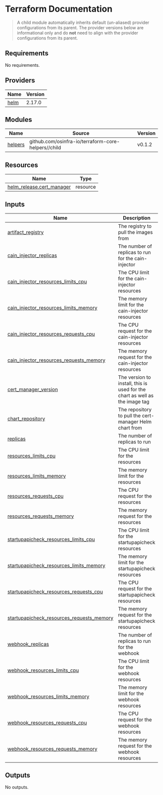 # Terraform Documentation

> A child module automatically inherits default (un-aliased) provider configurations from its parent. The provider versions below are informational only and do **not** need to align with the provider configurations from its parent.

<!-- BEGIN_TF_DOCS -->
## Requirements

No requirements.

## Providers

| Name | Version |
|------|---------|
| <a name="provider_helm"></a> [helm](#provider\_helm) | 2.17.0 |

## Modules

| Name | Source | Version |
|------|--------|---------|
| <a name="module_helpers"></a> [helpers](#module\_helpers) | github.com/osinfra-io/terraform-core-helpers//child | v0.1.2 |

## Resources

| Name | Type |
|------|------|
| [helm_release.cert_manager](https://registry.terraform.io/providers/hashicorp/helm/latest/docs/resources/release) | resource |

## Inputs

| Name | Description | Type | Default | Required |
|------|-------------|------|---------|:--------:|
| <a name="input_artifact_registry"></a> [artifact\_registry](#input\_artifact\_registry) | The registry to pull the images from | `string` | `"us-docker.pkg.dev/plt-lz-services-tf79-prod/plt-docker-virtual"` | no |
| <a name="input_cain_injector_replicas"></a> [cain\_injector\_replicas](#input\_cain\_injector\_replicas) | The number of replicas to run for the cain-injector | `number` | `1` | no |
| <a name="input_cain_injector_resources_limits_cpu"></a> [cain\_injector\_resources\_limits\_cpu](#input\_cain\_injector\_resources\_limits\_cpu) | The CPU limit for the cain-injector resources | `string` | `"20m"` | no |
| <a name="input_cain_injector_resources_limits_memory"></a> [cain\_injector\_resources\_limits\_memory](#input\_cain\_injector\_resources\_limits\_memory) | The memory limit for the cain-injector resources | `string` | `"64Mi"` | no |
| <a name="input_cain_injector_resources_requests_cpu"></a> [cain\_injector\_resources\_requests\_cpu](#input\_cain\_injector\_resources\_requests\_cpu) | The CPU request for the cain-injector resources | `string` | `"10m"` | no |
| <a name="input_cain_injector_resources_requests_memory"></a> [cain\_injector\_resources\_requests\_memory](#input\_cain\_injector\_resources\_requests\_memory) | The memory request for the cain-injector resources | `string` | `"32Mi"` | no |
| <a name="input_cert_manager_version"></a> [cert\_manager\_version](#input\_cert\_manager\_version) | The version to install, this is used for the chart as well as the image tag | `string` | `"1.17.0"` | no |
| <a name="input_chart_repository"></a> [chart\_repository](#input\_chart\_repository) | The repository to pull the cert-manager Helm chart from | `string` | `"https://charts.jetstack.io"` | no |
| <a name="input_replicas"></a> [replicas](#input\_replicas) | The number of replicas to run | `number` | `1` | no |
| <a name="input_resources_limits_cpu"></a> [resources\_limits\_cpu](#input\_resources\_limits\_cpu) | The CPU limit for the resources | `string` | `"20m"` | no |
| <a name="input_resources_limits_memory"></a> [resources\_limits\_memory](#input\_resources\_limits\_memory) | The memory limit for the resources | `string` | `"64Mi"` | no |
| <a name="input_resources_requests_cpu"></a> [resources\_requests\_cpu](#input\_resources\_requests\_cpu) | The CPU request for the resources | `string` | `"10m"` | no |
| <a name="input_resources_requests_memory"></a> [resources\_requests\_memory](#input\_resources\_requests\_memory) | The memory request for the resources | `string` | `"32Mi"` | no |
| <a name="input_startupapicheck_resources_limits_cpu"></a> [startupapicheck\_resources\_limits\_cpu](#input\_startupapicheck\_resources\_limits\_cpu) | The CPU limit for the startupapicheck resources | `string` | `"20m"` | no |
| <a name="input_startupapicheck_resources_limits_memory"></a> [startupapicheck\_resources\_limits\_memory](#input\_startupapicheck\_resources\_limits\_memory) | The memory limit for the startupapicheck resources | `string` | `"64Mi"` | no |
| <a name="input_startupapicheck_resources_requests_cpu"></a> [startupapicheck\_resources\_requests\_cpu](#input\_startupapicheck\_resources\_requests\_cpu) | The CPU request for the startupapicheck resources | `string` | `"10m"` | no |
| <a name="input_startupapicheck_resources_requests_memory"></a> [startupapicheck\_resources\_requests\_memory](#input\_startupapicheck\_resources\_requests\_memory) | The memory request for the startupapicheck resources | `string` | `"32Mi"` | no |
| <a name="input_webhook_replicas"></a> [webhook\_replicas](#input\_webhook\_replicas) | The number of replicas to run for the webhook | `number` | `1` | no |
| <a name="input_webhook_resources_limits_cpu"></a> [webhook\_resources\_limits\_cpu](#input\_webhook\_resources\_limits\_cpu) | The CPU limit for the webhook resources | `string` | `"20m"` | no |
| <a name="input_webhook_resources_limits_memory"></a> [webhook\_resources\_limits\_memory](#input\_webhook\_resources\_limits\_memory) | The memory limit for the webhook resources | `string` | `"64Mi"` | no |
| <a name="input_webhook_resources_requests_cpu"></a> [webhook\_resources\_requests\_cpu](#input\_webhook\_resources\_requests\_cpu) | The CPU request for the webhook resources | `string` | `"10m"` | no |
| <a name="input_webhook_resources_requests_memory"></a> [webhook\_resources\_requests\_memory](#input\_webhook\_resources\_requests\_memory) | The memory request for the webhook resources | `string` | `"32Mi"` | no |

## Outputs

No outputs.
<!-- END_TF_DOCS -->
